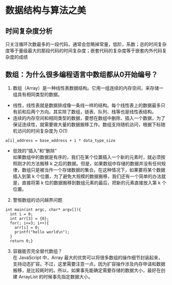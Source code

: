# 数据结构与算法之美

## 时间复杂度分析
只关注循环次数最多的一段代码，通常会忽略掉常量，低阶，系数；总的时间复杂度等于量级最大的那段代码的时间复杂度；嵌套代码的复杂度等于嵌套内外代码复杂度的成绩

## 数组：为什么很多编程语言中数组都从0开始编号？
1. 数组（Array）是一种线性表数据结构。它用一组连续的内存空间，来存储一组具有相同类型的数据。
- 线性，线性表就是数据排成像一条线一样的结构。每个线性表上的数据最多只有前和后两个方向。其实除了数组，链表、队列、栈等也是线性表结构。
- 连续的内存空间和相同类型的数据，要想在数组中删除、插入一个数据，为了保证连续性，就需要做大量的数据搬移工作。数组支持随机访问，根据下标随机访问的时间复杂度为 O(1)
```
a[i]_address = base_address + i * data_type_size
```
- 低效的“插入”和“删除”    
如果数组中的数据是有序的，我们在某个位置插入一个新的元素时，就必须按照刚才的方法搬移 k 之后的数据。但是，如果数组中存储的数据并没有任何规律，数组只是被当作一个存储数据的集合。在这种情况下，如果要将某个数据插入到第 k 个位置，为了避免大规模的数据搬移，我们还有一个简单的办法就是，直接将第 k 位的数据搬移到数组元素的最后，把新的元素直接放入第 k 个位置。

2. 警惕数组的访问越界问题
```
int main(int argc, char* argv[]){ 
  int i = 0; 
  int arr[3] = {0}; 
  for(; i<=3; i++){ 
    arr[i] = 0; 
    printf("hello world\n"); 
  } 
  return 0;}
```

3. 容器能否完全替代数组？    
在 JavaScript 中，Array 最大的优势可以将很多数组的操作细节封装起来，支持动态扩容。不过，这里需要注意一点，因为扩容操作涉及内存申请和数据搬移，是比较耗时的。所以，如果事先能确定需要存储的数据大小，最好在创建 ArrayList 的时候事先指定数据大小。



